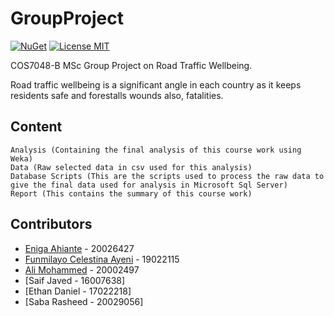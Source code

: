 # GroupProject
[![NuGet](https://img.shields.io/badge/nuget-v1.0.0-blue)](https://www.nuget.org/packages/NubanLibrary)
[![License MIT](https://img.shields.io/badge/license-MIT-green.svg)](https://opensource.org/licenses/MIT)

COS7048-B MSc Group Project on Road Traffic Wellbeing. 

Road traffic wellbeing is a significant angle in each country as it keeps residents safe and forestalls wounds also, fatalities.

## Content
```
Analysis (Containing the final analysis of this course work using Weka)
Data (Raw selected data in csv used for this analysis)
Database Scripts (This are the scripts used to process the raw data to give the final data used for analysis in Microsoft Sql Server)
Report (This contains the summary of this course work)
```

## Contributors

* [Eniga Ahiante](https://github.com/eniga) - 20026427
* [Funmilayo Celestina Ayeni](https://github.com/Celestina-ayeni) - 19022115
* [Ali Mohammed](https://github.com/AliMaysara) - 20002497
* [Saif Javed - 16007638]
* [Ethan Daniel - 17022218]
* [Saba Rasheed - 20029056]
